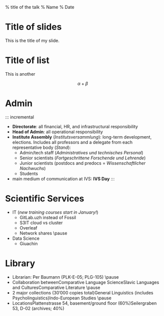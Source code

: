 % title of the talk
% Name
% Date


# Title of slides

This is the title of my slide.



# Title of list

This is another

$$\alpha + \beta$$

# Admin

::: incremental

- **Directorate**: all financial, HR, and infrastructural responsibility
- **Head of Admin**: all operational responsibility
- **Institute Assembly** (*Institutsversammlung*): long-term development, elections. Includes all professors and a delegate from each representative body (*Stand*): 
	- Admin/tech staff (*Administratives und technisches Personal*)
	- Senior scientists (*Fortgeschrittene Forschende und Lehrende*)
	- Junior scientists (postdocs and predocs = *Wissenschaftlicher Nachwuchs*)
	- Students
- main medium of communication at IVS: **IVS Day**
:::

# Scientific Services
- IT (*new training courses start in January!*)
	- GitLab.uzh instead of Fossil
	- S3IT cloud vs cluster
	- Overleaf
	- Network shares
	\pause
- Data Science
	- Giuachin

# Library

- Librarian: Per Baumann (PLK-E-05; PLG-105)
\pause
- Collaboration betweenComparative Language ScienceSlavic Languages and CulturesComparative Literature
\pause
- 2 major collections (30’000 copies total)General Linguistics (includes Psycholinguistics)Indo-European Studies
\pause
- LocationsPlattenstrasse 54, basement/ground floor (60%)Seilergraben 53, D-02 (archives; 40%)
